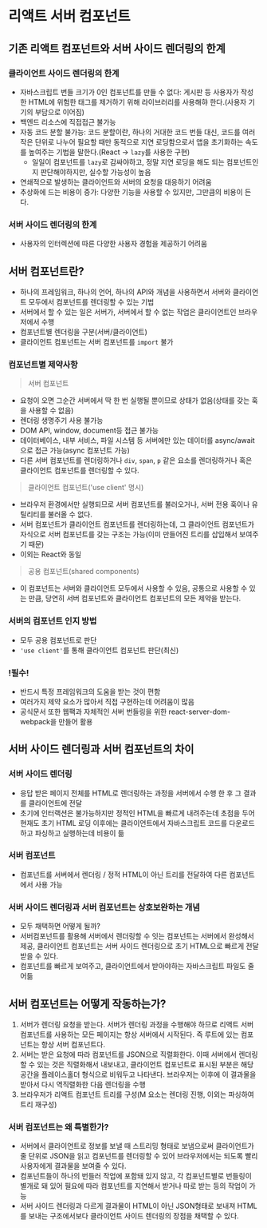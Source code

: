 # 리액트 서버 컴포넌트

## 기존 리액트 컴포넌트와 서버 사이드 렌더링의 한계
### 클라이언트 사이드 렌더링의 한계
- 자바스크립트 번들 크기가 0인 컴포넌트를 만들 수 없다: 게시판 등 사용자가 작성한 HTML에 위험한 태그를 제거하기 위해 라이브러리를 사용해햐 한다.(사용자 기기의 부담으로 이어짐)
- 백엔드 리소스에 직접접근 불가능
- 자동 코드 분할 불가능: 코드 분할이란, 하나의 거대한 코드 번들 대신, 코드를 여러 작은 단위로 나누어 필요할 때만 동적으로 지연 로딩함으로서 앱을 초기화하는 속도를 높여주는 기법을 말한다.(React -> `lazy`를 사용한 구현)
    - 일일이 컴포넌트를 `lazy`로 감싸야하고, 정말 지연 로딩을 해도 되는 컴포넌트인지 판단해야하지만, 실수할 가능성이 높음
- 연쇄적으로 발생하는 클라이언트와 서버의 요청을 대응하기 어려움
- 추상화에 드는 비용이 증가: 다양한 기능을 사용할 수 있지만, 그만큼의 비용이 든다.

### 서버 사이드 렌더링의 한계
- 사용자의 인터렉션에 따른 다양한 사용자 경험을 제공하기 어려움

## 서버 컴포넌트란?
- 하나의 프레임워크, 하나의 언어, 하나의 API와 개념을 사용하면서 서버와 클라이언트 모두에서 컴포넌트를 렌더링할 수 있는 기법
- 서버에서 할 수 있는 일은 서버가, 서버에서 할 수 없는 작업은 클라이언트인 브라우저에서 수행
- 컴포넌트별 렌더링을 구분(서버/클라이언트)
- 클라이언트 컴포넌트는 서버 컴포넌트를 `import` 불가

### 컴포넌트별 제약사항
> 서버 컴포넌트
- 요청이 오면 그순간 서버에서 딱 한 번 실행될 뿐이므로 상태가 없음(상태를 갖는 훅을 사용할 수 없음)
- 렌더링 생명주기 사용 불가능
- DOM API, window, document등 접근 불가능
- 데이터베이스, 내부 서비스, 파일 시스템 등 서버에만 있는 데이터를 async/await으로 접근 가능(async 컴포넌트 가능)
- 다른 서버 컴포넌트를 렌더링하거나 `div`, `span`, `p` 같은 요소를 렌더링하거나 혹은 클라이언트 컴포넌트를 렌더링할 수 있다.

> 클라이언트 컴포넌트('use client' 명시)
- 브라우저 환경에서만 실행되므로 서버 컴포넌트를 불러오거나, 서버 전용 훅이나 유틸리티를 불러올 수 없다.
- 서버 컴포넌트가 클라이언트 컴포넌트를 렌더링하는데, 그 클라이언트 컴포넌트가 자식으로 서버 컴포넌트를 갖는 구조는 가능(이미 만들어진 트리를 삽입해서 보여주기 때문)
- 이외는 React와 동일

> 공용 컴포넌트(shared components)
- 이 컴포넌트는 서버와 클라이언트 모두에서 사용할 수 있음, 공통으로 사용할 수 있는 만큼, 당연히 서버 컴포넌트와 클라이언트 컴포넌트의 모든 제약을 받는다.

### 서버의 컴포넌트 인지 방법
- 모두 공용 컴포넌트로 판단
- `'use client'`를 통해 클라이언트 컴포넌트 판단(최신)


### !필수!
- 반드시 특정 프레임워크의 도움을 받는 것이 편함
- 여러가지 제약 요소가 많아서 직접 구현하는데 어려움이 많음
- 공식문서 또한 웹팩과 자체적인 서버 번들링을 위한 react-server-dom-webpack을 만들어 활용

## 서버 사이드 렌더링과 서버 컴포넌트의 차이

### 서버 사이드 렌더링
- 응답 받은 페이지 전체를 HTML로 렌더링하는 과정을 서버에서 수행 한 후 그 결과를 클라이언트에 전달
- 초기에 인터랙션은 불가능하지만 정적인 HTML을 빠르게 내려주는데 초점을 두어 현재도 초기 HTML 로딩 이후에는 클라이언트에서 자바스크립트 코드를 다운로드하고 파싱하고 실행하는데 비용이 듦

### 서버 컴포넌트
- 컴포넌트를 서버에서 렌더링 / 정적 HTML이 아닌 트리를 전달하여 다른 컴포넌트에서 사용 가능


### 서버 사이드 렌더링과 서버 컴포넌트는 상호보완하는 개념
- 모두 채택하면 어떻게 될까?
- 서버컴포넌트를 활용해 서버에서 렌더링할 수 잇는 컴포넌트는 서버에서 완성해서 제공, 클라이언트 컴포넌트는 서버 사이드 렌더링으로 초기 HTML으로 빠르게 전달 받을 수 있다. 
- 컴포넌트를 빠르게 보여주고, 클라이언트에서 받아야하는 자바스크립트 파일도 줄어듦

## 서버 컴포넌트는 어떻게 작동하는가?
1. 서버가 렌더링 요청을 받는다. 서버가 렌더링 과정을 수행해야 하므로 리액트 서버 컴포넌트를 사용하는 모든 페이지는 항상 서버에서 시작된다. 즉 루트에 있는 컴포넌트는 항상 서버 컴포넌트다.
2. 서버는 받은 요청에 따라 컴포넌트를 JSON으로 직렬화한다. 이때 서버에서 렌더링할 수 있는 것은 직렬화해서 내보내고, 클라이언트 컴포넌트로 표시된 부분은 해당 공간을 플레이스홀더 형식으로 비워두고 나타낸다. 브라우저는 이후에 이 결과물을 받아서 다시 역직렬화한 다음 렌더링을 수행
3. 브라우저가 리액트 컴포넌트 트리를 구성(M 요소는 렌더링 진행, 이외는 파싱하여 트리 재구성)

### 서버 컴포넌트는 왜 특별한가?
- 서버에서 클라이언트로 정보를 보낼 때 스트리밍 형태로 보냄으로써 클라이언트가 줄 단위로 JSON을 읽고 컴포넌트를 렌더링할 수 있어 브라우저에서는 되도록 빨리 사용자에게 결과물을 보여줄 수 있다.
- 컴포넌트들이 하나의 번들러 작업에 포함돼 있지 않고, 각 컴포넌트별로 번들링이 별개로 돼 있어 필요에 따라 컴포넌트를 지연해서 받거나 따로 받는 등의 작업이 가능
- 서버 사이드 렌더링과 다르게 결과물이 HTML이 아닌 JSON형태로 보내져 HTML를 보내는 구조에서보다 클라이언트 사이드 렌더링의 장점을 채택할 수 있다.